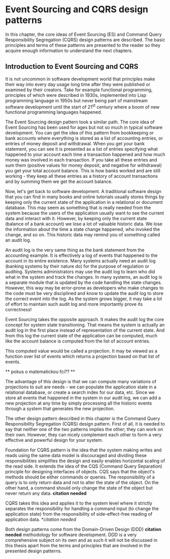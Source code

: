 # Event Sourcing and CQRS design patterns

In this chapter, the core ideas of Event Sourcing (ES) and Command Query Responsibility Segregation (CQRS) design patterns are described. The basic principles and terms of these patterns are presented to the reader so they acquire enough information to understand the next chapters.

## Introduction to Event Sourcing and CQRS

It is not uncommon in software development world that principles make their way into every day usage long time after they were published or examined by their creators. Take for example functional programming, principles of which were described in 1930s, implemented into Lisp programming language in 1950s but never being part of mainstream software development until the start of 21<sup>st</sup> century where a boom of new functional programming languages happened.

The Event Sourcing design pattern took a similar path. The core idea of Event Sourcing has been used for ages but not so much in typical software development. You can get the idea of this pattern from bookkeeping or bank accounts where everything is stored as a list of accounting entries, or entries of money deposit and withdrawal. When you get your bank statement, you can see it is presented as a list of entries specifying what happened to your account each time a transaction happened and how much money was involved in each transaction. If you take all these entries and sum them (positive values for money deposit, and negative for withdrawal) you get your total account balance. This is how banks worked and are still working - they keep all these entries as a history of account transactions and by summing them we get the account balance.

Now, let's get back to software development. A traditional software design that you can find in many books and online tutorials usually stores things by keeping only the current state of the application in a relational or document database. This may seem as something that is really needed from the system because the users of the application usually want to see the current data and interact with it. However, by keeping only the current state (balance of a bank account) we lose a lot of valuable historic data. We lose the information about the time a state change happened, who invoked the change, and so on. This historic data may remind you of something called an audit log. 

An audit log is the very same thing as the bank statement from the accounting example. It is effectively a log of events that happened to the account in its entire existence. Many systems actually need an audit log (banking systems by their nature do) for the purpose of regulation or auditing. Systems administrators may use the audit log to learn who did what in the system and track the changes. In many systems, an audit log is a separate module that is updated by the code handling the state changes. However, this way may be error-prone as developers who make changes to the code must be very disciplined and know to update the audit log to store the correct event into the log. As the system grows bigger, it may take a lot of effort to maintain such audit log and more importantly prove its correctness!

Event Sourcing takes the opposite approach. It makes the audit log the core concept for system state transitioning. That means the system is actually an audit log in the first place instead of representation of the current state. And from this log the current state of the application can be computed, much like the account balance is computed from the list of account entries. 

This computed value would be called a projection. It may be viewed as a function over list of events which returns a projection based on that list of events.

** pokus o matematickou fci?? **

The advantage of this design is that we can compute many variations of projections to suit are needs - we can populate the application state in a relational database, or create a search index for our data, etc. Since we store all events that happened in the system in our audit log, we can add a new projection at any time by simply processing all the historic events through a system that generates the new projection.

The other design pattern described in this chapter is the Command Query Responsibility Segregation (CQRS) design pattern. First of all, it is needed to say that neither one of the two patterns implies the other; they can work on their own. However, they can nicely complement each other to form a very effective and powerful design for your system.

Foundation for CQRS pattern is the idea that the system making writes and reads using the same data model is discouraged and dividing these responsibilities simplifies the design and easily enables horizontal scaling of the read side. It extends the idea of the CQS (Command Query Separation) principle for designing interfaces of objects. CQS says that the object's methods should be either commands or queries. The responsibility of a query is to only return data and not to alter the state of the object. On the other hand, a command should only change the state of the object but never return any data. **citation needed**

CQRS takes this idea and applies it to the system level where it strictly separates the responsibility for handling a command input (to change the application state) from the responsibility of side-effect-free reading of application data. **citation needed*

Both design patterns come from the Domain-Driven Design (DDD) **citation needed** methodology for software development. DDD is a very comprehensive subject on its own and as such it will not be discussed in this thesis apart from the terms and principles that are involved in the presented design patterns.




